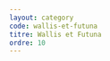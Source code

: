 ```yaml
---
layout: category
code: wallis-et-futuna
titre: Wallis et Futuna
ordre: 10
---
```


<!-- Décommenter pour ajouter une description
